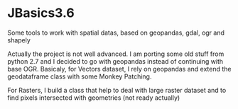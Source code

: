 # JBasics3.6
Some tools to work with spatial datas, based on geopandas, gdal, ogr and shapely

Actually the project is not well advanced.
I am porting some old stuff from python 2.7 and I decided to go with geopandas instead of continuing with base OGR.
Basicaly, for Vectors dataset, I rely on geopandas and extend the geodataframe class with some Monkey Patching.

For Rasters, I build a class that help to deal with large raster dataset and to find pixels intersected with geometries (not ready actually)
